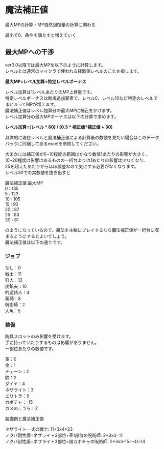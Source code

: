 # 魔法補正値

最大MPの計算・MP自然回復量の計算に関わる

最小で0、条件を満たすと増えていく

## 最大MPへの干渉

ver3.0以降では最大MPを以下のように計算します。  
レベルとは通常のマイクラで使われる経験値レベルのことを指します。

**最大MP=レベル加算+特定レベルボーナス**

レベル加算は1レベルあたりのMP上昇量です。  
特定レベルボーナスは新規追加要素で、レベル0、レベル10など特定のレベルでまとまってMPが増えます。  
魔法補正値はレベル加算分の最大MPに補正をかけます。  
レベル加算分の最大MPボーナスは以下の計算で求めます。

**レベル加算=(レベル * 60) / (0.3 * 補正値*補正値 + 30)**

具体的に現在レベルと魔法補正値による計算後の数値を見たい場合はこのデータパックに同梱してあるexcelを参照してください。

大まかには補正値が0~10程度の範囲はかなり数値1あたりの影響が大きく、  
10~20程度は影響はあるものの一桁台よりは1あたりの影響は少なくなり、  
25を超えたあたりからほぼ誤差なので気にする必要がなくなります。  
レベル30での実数値を抜き出すと  

魔法補正値:最大MP  
0  : 135  
5  : 123  
10 : 105  
15 : 93  
20 : 87  
25 : 83  
30 : 81  

のようになっているので、魔法を主軸にプレイするなら魔法補正値が一桁台に収まるようにするとよいでしょう。  
魔法補正値は以下の通りです。

### ジョブ  

なし：0  
戦士：11  
狩人：13  
炭鉱夫：10  
吟遊詩人：4  
薬師：8  
呪術師：2  
人魚：5  

### 装備

防具スロットのみ影響を受けます。  
手に持っていたりするものは影響がありません。  
一部位あたりの数値です。

革：0  
金：1  
チェーン：2  
鉄：2  
ダイヤ：4  
ネザライト：3  
エリトラ：5  
カボチャ：-15  
カメのこうら：2  

装備例と魔法補正値  

ネザライト一式の戦士: 11+3x4=23  
ノクバ耐性盾+ネザライト3部位+革1部位の呪術師: 2+3x3=11  
ノクバ耐性盾+ネザライト3部位+頭カボチャの呪術師: 2+3x3-15=-4(=0)  

